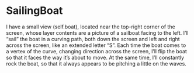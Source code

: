 # SailingBoat

I have a small view (self.boat), located near the top-right corner of the screen, whose layer contents are a picture of a sailboat facing to the left. I’ll “sail” the boat in a curving path, both down the screen and left and right across the screen, like an extended letter “S”. Each time the boat comes to a vertex of the curve, changing direction across the screen, I’ll flip the boat so that it faces the way it’s about to move. At the same time, I’ll constantly rock the boat, so that it always appears to be pitching a little on the waves.
